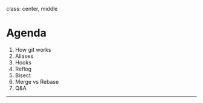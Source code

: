class: center, middle

# Agenda

1. How git works
2. Aliases
3. Hooks
4. Reflog
5. Bisect
6. Merge vs Rebase
7. Q&A

---
